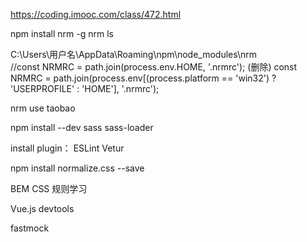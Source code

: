 https://coding.imooc.com/class/472.html

npm install nrm -g
nrm ls

C:\Users\用户名\AppData\Roaming\npm\node_modules\nrm\
//const NRMRC = path.join(process.env.HOME, '.nrmrc'); (删除)
const NRMRC = path.join(process.env[(process.platform == 'win32') ? 'USERPROFILE' : 'HOME'], '.nrmrc');

nrm use taobao

npm install --dev sass sass-loader

install plugin： ESLint Vetur

npm install normalize.css --save

BEM CSS 规则学习

Vue.js devtools

fastmock
